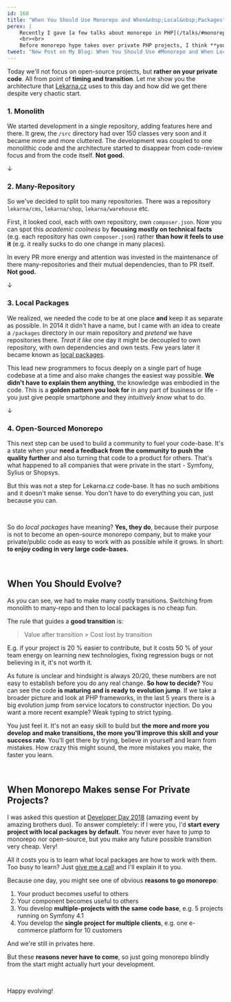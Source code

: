 ```yaml
---
id: 160
title: "When You Should Use Monorepo and When&nbsp;Local&nbsp;Packages"
perex: |
    Recently I gave [a few talks about monorepo in PHP](/talks/#monorepo/) and how to integrate it to companies in a useful way. I'm very happy to see many people already use it and know what problems it solves.
    <br><br>
    Before monorepo hype takes over private PHP projects, I think **you should know about its limits**: When is the best time for you to go monorepo? When you gain less complexity while integrating it? How can you make the transition better? Is it really needed?
tweet: "New Post on My Blog: When You Should Use #Monorepo and When Local Packages    #maturity #transition #balls @LekarnaNovinky #lekarnacz"
---
```


Today we'll not focus on open-source projects, but **rather on your private code**. All from point of **timing and transition**. Let me show you the architecture that [Lekarna.cz](https://www.lekarna.cz) uses to this day and how did we get there despite very chaotic start.

### 1. Monolith

We started development in a single repository, adding features here and there. It grew, the `/src` directory had over 150 classes very soon and it became more and more cluttered. The development was coupled to one monolithic code and the architecture started to disappear from code-review focus and from the code itself. **Not good.**

↓

### 2. Many-Repository

So we've decided to split too many repositories. There was a repository `lekarna/cms`, `lekarna/shop`, `lekarna/warehouse` etc.

First, it looked cool, each with own repository, own `composer.json`. Now you can spot this *academic coolness* by **focusing mostly on technical facts** (e.g. each repository has own `composer.json`) rather **than how it feels to use it** (e.g. it really sucks to do one change in many places).

In every PR more energy and attention was invested in the maintenance of there many-repositories and their mutual dependencies, than to PR itself. **Not good.**

↓

### 3. Local Packages

We realized, we needed the code to be at one place **and** keep it as separate as possible. In 2014 it didn't have a name, but I came with an idea to create a `/packages` directory in our main repository and *pretend* we have repositories there. *Treat it like* one day it might be decoupled to own repository, with own dependencies and own tests. Few years later it became known as [local packages](/blog/2017/12/25/composer-local-packages-for-dummies/).

This lead new programmers to focus deeply on a single part of huge codebase at a time and also make changes the easiest way possible. **We didn't have to explain them anything**, the knowledge was embodied in the code. This is a **golden pattern you look for** in any part of business or life - you just give people smartphone and they *intuitively know* what to do.

↓

### 4. Open-Sourced Monorepo

This next step can be used to build a community to fuel your code-base. It's a state when your **need a feedback from the community to push the quality further** and also turning that code to a product for others. That's what happened to all companies that were private in the start - Symfony, Sylius or Shopsys.

But this was not a step for Lekarna.cz code-base. It has no such ambitions and it doesn't make sense. You don't have to do everything you can, just because you can.

<br>

So do *local packages* have meaning? **Yes, they do**, because their purpose is not to become an open-source monorepo company, but to make your private/public code as easy to work with as possible while it grows. In short: **to enjoy coding in very large code-bases.**

<br>

## When You Should Evolve?

As you can see, we had to make many costly transitions. Switching from monolith to many-repo and then to local packages is no cheap fun.

The rule that guides a **good transition** is:

<blockquote class="blockquote text-center">
    Value after transition > Cost lost by transition
</blockquote>

E.g. if your project is 20 % easier to contribute, but it costs 50 % of your team energy on learning new technologies, fixing regression bugs or not believing in it, it's not worth it.

As future is unclear and hindsight is always 20/20, these numbers are not easy to establish before you do any real change. **So how to decide?** You can see the code **is maturing and is ready to evolution jump**. If we take a broader picture and look at PHP frameworks, in the last 5 years there is a big evolution jump from service locators to constructor injection. Do you want a more recent example? Weak typing to strict typing.

You just feel it. It's not an easy skill to build but **the more and more you develop and make transitions, the more you'll improve this skill and your success rate**. You'll get there by trying, believe in yourself and learn from mistakes. How crazy this might sound, the more mistakes you make, the faster you learn.

<br>

## When Monorepo Makes sense For Private Projects?

I was asked this question at [Developer Day 2018](https://www.hubbr.cz/udalosti/events/developer-day-2018) (amazing event by amazing brothers duo). To answer completely: if I were you, I'd **start every project with local packages by default**. You never ever have to jump to monorepo nor open-source, but you make any future possible transition very cheap. Very!

All it costs you is to learn what local packages are how to work with them. Too busy to learn? Just [give me a call](/contact) and I'll explain it to you.

Because one day, you might see one of obvious **reasons to go monorepo**:

1. Your product becomes useful to others
2. Your component becomes useful to others
3. You develop **multiple-projects with the same code base**, e.g. 5 projects running on Symfony 4.1
4. You develop the **single project for multiple clients**, e.g. one e-commerce platform for 10 customers

And we're still in privates here.

But these **reasons never have to come**, so just going monorepo blindly from the start might actually hurt your development.

<br>

Happy evolving!
